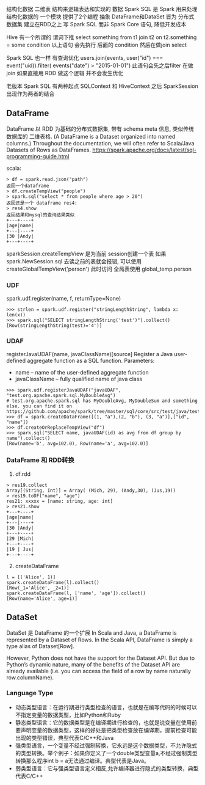 结构化数据 二维表 结构来逻辑表达和实现的 数据
Spark SQL 是 Spark 用来处理结构化数据的 一个模块 提供了2个编程 抽象 DataFrame和DataSet 皆为 分布式数据集 建立在RDD之上
写 Spark SQL 而非 Spark Core 语句, 降低开发成本

Hive 有一个所谓的 谓词下推 select something from t1 join t2 on t2.something = some condition
以上语句 会先执行 后面的 condition 然后在做join select

Spark SQL 也一样 有查询优化
users.join(events, user("id") === event("uid)).filter( events("date") > "2015-01-01")
此语句会先之后filter 在做join
如果直接用 RDD 做这个逻辑 并不会发生优化

老版本 Spark SQL 有两种起点 SQLContext 和 HiveContext
之后 SparkSession 出现作为两者的结合





## DataFrame
DataFrame 以 RDD 为基础的分布式数据集, 带有 schema meta 信息, 类似传统数据库的 二维表格. (A DataFrame is a Dataset organized into named columns.)
Throughout the documentation, we will often refer to Scala/Java Datasets of Rows as DataFrames.
https://spark.apache.org/docs/latest/sql-programming-guide.html

scala:
```
> df = spark.read.json("path")
返回一个dataframe 
> df.createTempView("people")
> spark.sql("select * from people where age > 20")
返回还是一个 dataframe res4:
> res4.show
返回结果和mysql的查询结果类似
+---+----+
|age|name|
+---|----+
|30 |Andy|
+---+----+
```


sparkSession.createTempView 是为当前 session创建一个表 如果 spark.NewSession.sql 去读之前的表就会报错, 可以使用 createGlobalTempView('person') 此时访问 全局表使用 global_temp.person

### UDF
spark.udf.register(name, f, returnType=None)
```
>>> strlen = spark.udf.register("stringLengthString", lambda x: len(x))
>>> spark.sql("SELECT stringLengthString('test')").collect()
[Row(stringLengthString(test)='4')]
```

### UDAF
registerJavaUDAF(name, javaClassName)[source]
Register a Java user-defined aggregate function as a SQL function.
Parameters:
* name – name of the user-defined aggregate function
* javaClassName – fully qualified name of java class
```
>>> spark.udf.registerJavaUDAF("javaUDAF", "test.org.apache.spark.sql.MyDoubleAvg") 
# test.org.apache.spark.sql has MyDoubleAvg, MyDoubleSum and something else. you can find it on https://github.com/apache/spark/tree/master/sql/core/src/test/java/test/org/apache/spark/sql
>>> df = spark.createDataFrame([(1, "a"),(2, "b"), (3, "a")],["id", "name"])
>>> df.createOrReplaceTempView("df")
>>> spark.sql("SELECT name, javaUDAF(id) as avg from df group by name").collect()
[Row(name='b', avg=102.0), Row(name='a', avg=102.0)]
```


### DataFrame 和 RDD转换
1. df.rdd
```
> res19.collect
Array[(String, Int)] = Array( (Mich, 29), (Andy,30), (Jus,19))
> res19.toDF("name", "age")
res21: xxxxx = [name: string, age: int]
> res21.show
+---+----+
|age|name|
+---|----+
|30 |Andy|
+---+----+
|29 |Mich|
+---+----+
|19 | Jus|
+---+----+
```
2. createDataFrame
```
l = [('Alice', 1)]
spark.createDataFrame(l).collect()
[Row(_1='Alice', _2=1)]
spark.createDataFrame(l, ['name', 'age']).collect()
[Row(name='Alice', age=1)]
```

## DataSet
DataSet 是 DataFrame 的一个扩展
In Scala and Java, a DataFrame is represented by a Dataset of Rows. In the Scala API, DataFrame is simply a type alias of Dataset[Row]. 


However, Python does not have the support for the Dataset API. But due to Python’s dynamic nature, many of the benefits of the Dataset API are already available (i.e. you can access the field of a row by name naturally row.columnName).
### Language Type
* 动态类型语言：在运行期进行类型检查的语言，也就是在编写代码的时候可以不指定变量的数据类型，比如Python和Ruby
* 静态类型语言：它的数据类型是在编译期进行检查的，也就是说变量在使用前要声明变量的数据类型，这样的好处是把类型检查放在编译期，提前检查可能出现的类型错误，典型代表C/C++和Java
* 强类型语言，一个变量不经过强制转换，它永远是这个数据类型，不允许隐式的类型转换。举个例子：如果你定义了一个double类型变量a,不经过强制类型转换那么程序int b = a无法通过编译。典型代表是Java。
* 弱类型语言：它与强类型语言定义相反,允许编译器进行隐式的类型转换，典型代表C/C++

